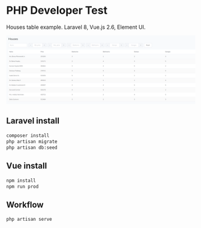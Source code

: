 PHP Developer Test
====================

Houses table example. Laravel 8, Vue.js 2.6, Element UI.

![alt text](https://github.com/AleksandrSpicyn/php_developer_test/blob/master/resources/images/screenshot.png?raw=true)

Laravel install
----------------------
    composer install
    php artisan migrate
    php artisan db:seed

Vue install
----------------------
    npm install
    npm run prod

Workflow
----------------------

    php artisan serve
